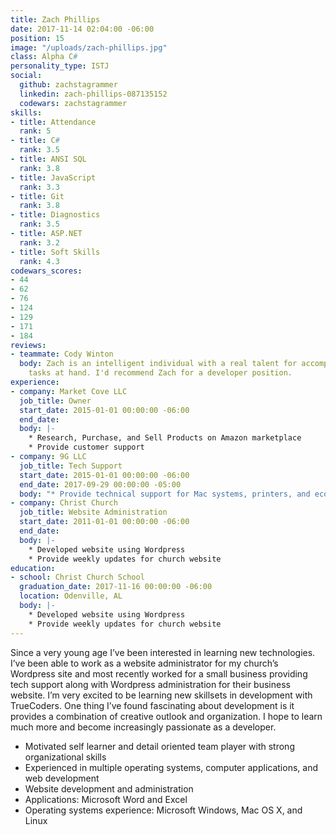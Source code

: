 ```yaml
---
title: Zach Phillips
date: 2017-11-14 02:04:00 -06:00
position: 15
image: "/uploads/zach-phillips.jpg"
class: Alpha C#
personality_type: ISTJ
social:
  github: zachstagrammer
  linkedin: zach-phillips-087135152
  codewars: zachstagrammer
skills:
- title: Attendance
  rank: 5
- title: C#
  rank: 3.5
- title: ANSI SQL
  rank: 3.8
- title: JavaScript
  rank: 3.3
- title: Git
  rank: 3.8
- title: Diagnostics
  rank: 3.5
- title: ASP.NET
  rank: 3.2
- title: Soft Skills
  rank: 4.3
codewars_scores:
- 44
- 62
- 76
- 124
- 129
- 171
- 184
reviews:
- teammate: Cody Winton
  body: Zach is an intelligent individual with a real talent for accomplishing the
    tasks at hand. I'd recommend Zach for a developer position.
experience:
- company: Market Cove LLC
  job_title: Owner
  start_date: 2015-01-01 00:00:00 -06:00
  end_date: 
  body: |-
    * Research, Purchase, and Sell Products on Amazon marketplace
    * Provide customer support
- company: 9G LLC
  job_title: Tech Support
  start_date: 2015-01-01 00:00:00 -06:00
  end_date: 2017-09-29 00:00:00 -05:00
  body: "* Provide technical support for Mac systems, printers, and ecommerce website"
- company: Christ Church
  job_title: Website Administration
  start_date: 2011-01-01 00:00:00 -06:00
  end_date: 
  body: |-
    * Developed website using Wordpress
    * Provide weekly updates for church website
education:
- school: Christ Church School
  graduation_date: 2017-11-16 00:00:00 -06:00
  location: Odenville, AL
  body: |-
    * Developed website using Wordpress
    * Provide weekly updates for church website
---
```


Since a very young age I’ve been interested in learning new technologies. I’ve been able to work as a website administrator for my church’s Wordpress site and most recently worked for a small business providing tech support along with Wordpress administration for their business website. I’m very excited to be learning new skillsets in development with TrueCoders. One
thing I’ve found fascinating about development is it provides a combination of creative outlook and organization. I hope to learn much more and become increasingly passionate as a developer.

* Motivated self learner and detail oriented team player with strong organizational skills
* Experienced in multiple operating systems, computer applications, and web development
* Website development and administration
* Applications: Microsoft Word and Excel
* Operating systems experience: Microsoft Windows, Mac OS X, and Linux